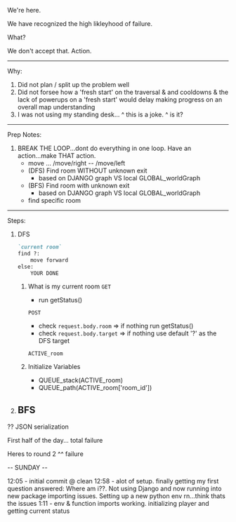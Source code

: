 We're here. 

We have recognized the high likleyhood of failure. 

What? 

We don't accept that. Action.

------

Why: 
1. Did not plan / split up the problem well
2. Did not forsee how a 'fresh start' on the traversal & and cooldowns & the lack of powerups on a 'fresh start' would delay making progress on an overall map understanding
3. I was not using my standing desk...
    ^ this is a joke. 
        ^ is it? 

-----

Prep Notes: 

1. BREAK THE LOOP...dont do everything in one loop. Have an action...make THAT action. 
    - move ... /move/right -- /move/left
    - (DFS) Find room WITHOUT unknown exit
        - based on DJANGO graph VS local GLOBAL_worldGraph
    - (BFS) Find room with unknown exit
        - based on DJANGO graph VS local GLOBAL_worldGraph
    - find specific room

-----

Steps:
1. DFS  
    ```md
    `current room`  
    find ?:  
        move forward  
    else:  
        YOUR DONE  
    ```
    1. What is my current room
        ```GET``` 
        - run getStatus()
        
        ```POST```
        - check `request.body.room` => if nothing run getStatus()
        - check `request.body.target` => if nothing use default '?' as the DFS target

        `ACTIVE_room`

    2. Initialize Variables
        - QUEUE_stack(ACTIVE_room)
        - QUEUE_path(ACTIVE_room['room_id'])

2. BFS
    - 

    

?? JSON serialization

First half of the day... total failure

Heres to round 2
^^ failure

-- SUNDAY --

12:05 - initial commit @ clean
12:58 - alot of setup. finally getting my first question answered: Where am i??. Not using Django and now running into new package importing issues. Setting up a new python env rn...think thats the issues
1:11 - env & function imports working. initializing player and getting current status


    